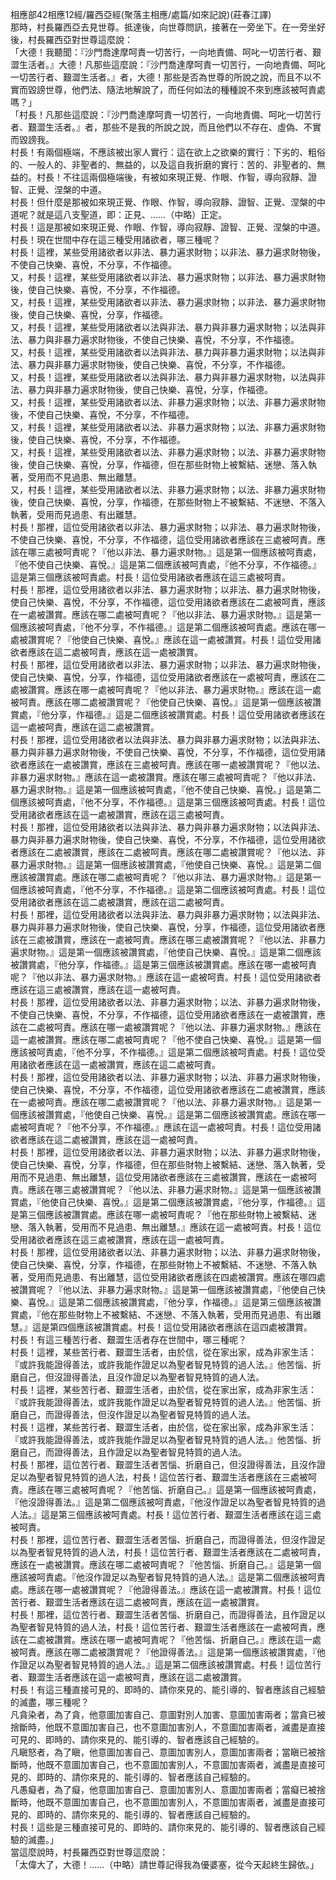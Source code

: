 相應部42相應12經/羅西亞經(聚落主相應/處篇/如來記說)(莊春江譯)  
那時，村長羅西亞去見世尊。抵達後，向世尊問訊，接著在一旁坐下。在一旁坐好後，村長羅西亞對世尊這麼說：  
「大德！我聽聞：『沙門喬達摩呵責一切苦行，一向地責備、呵叱一切苦行者、艱澀生活者。』大德！凡那些這麼說：『沙門喬達摩呵責一切苦行，一向地責備、呵叱一切苦行者、艱澀生活者。』者，大德！那些是否為世尊的所說之說，而且不以不實而毀謗世尊，他們法、隨法地解說了，而任何如法的種種說不來到應該被呵責處嗎？」  
「村長！凡那些這麼說：『沙門喬達摩呵責一切苦行，一向地責備、呵叱一切苦行者、艱澀生活者。』者，那些不是我的所說之說，而且他們以不存在、虛偽、不實而毀謗我。  
村長！有兩個極端，不應該被出家人實行：這在欲上之欲樂的實行：下劣的、粗俗的、一般人的、非聖者的、無益的，以及這自我折磨的實行：苦的、非聖者的、無益的。村長！不往這兩個極端後，有被如來現正覺、作眼、作智，導向寂靜、證智、正覺、涅槃的中道。  
村長！但什麼是那被如來現正覺、作眼、作智，導向寂靜、證智、正覺、涅槃的中道呢？就是這八支聖道，即：正見、……（中略）正定。  
村長！這是那被如來現正覺、作眼、作智，導向寂靜、證智、正覺、涅槃的中道。  
村長！現在世間中存在這三種受用諸欲者，哪三種呢？  
村長！這裡，某些受用諸欲者以非法、暴力遍求財物；以非法、暴力遍求財物後，不使自己快樂、喜悅，不分享，不作福德。  
又，村長！這裡，某些受用諸欲者以非法、暴力遍求財物；以非法、暴力遍求財物後，使自己快樂、喜悅，不分享，不作福德。  
又，村長！這裡，某些受用諸欲者以非法、暴力遍求財物；以非法、暴力遍求財物後，使自己快樂、喜悅，分享，作福德。  
又，村長！這裡，某些受用諸欲者以法與非法、暴力與非暴力遍求財物；以法與非法、暴力與非暴力遍求財物後，不使自己快樂、喜悅，不分享，不作福德。  
又，村長！這裡，某些受用諸欲者以法與非法、暴力與非暴力遍求財物；以法與非法、暴力與非暴力遍求財物後，使自己快樂、喜悅，不分享，不作福德。  
又，村長！這裡，某些受用諸欲者以法與非法、暴力與非暴力遍求財物，以法與非法、暴力與非暴力遍求財物後，使自己快樂、喜悅，分享，作福德。  
又，村長！這裡，某些受用諸欲者以法、非暴力遍求財物；以法、非暴力遍求財物後，不使自己快樂、喜悅，不分享，不作福德。  
又，村長！這裡，某些受用諸欲者以法、非暴力遍求財物；以法、非暴力遍求財物後，使自己快樂、喜悅，不分享，不作福德。  
又，村長！這裡，某些受用諸欲者以法、非暴力遍求財物；以法、非暴力遍求財物後，使自己快樂、喜悅，分享，作福德，但在那些財物上被繫結、迷戀、落入執著，受用而不見過患、無出離慧。  
又，村長！這裡，某些受用諸欲者以法、非暴力遍求財物；以法、非暴力遍求財物後，使自己快樂、喜悅，分享，作福德，在那些財物上不被繫結、不迷戀、不落入執著，受用而見過患、有出離慧。  
村長！那裡，這位受用諸欲者以非法、暴力遍求財物；以非法、暴力遍求財物後，不使自己快樂、喜悅，不分享，不作福德，這位受用諸欲者應該在三處被呵責。應該在哪三處被呵責呢？『他以非法、暴力遍求財物。』這是第一個應該被呵責處，『他不使自己快樂、喜悅。』這是第二個應該被呵責處，『他不分享，不作福德。』這是第三個應該被呵責處。村長！這位受用諸欲者應該在這三處被呵責。  
村長！那裡，這位受用諸欲者以非法、暴力遍求財物；以非法、暴力遍求財物後，使自己快樂、喜悅，不分享，不作福德，這位受用諸欲者應該在二處被呵責，應該在一處被讚賞。應該在哪二處被呵責呢？『他以非法、暴力遍求財物。』這是第一個應該被呵責處，『他不分享，不作福德。』這是第二個應該被呵責處。應該在哪一處被讚賞呢？『他使自己快樂、喜悅。』應該在這一處被讚賞。村長！這位受用諸欲者應該在這二處被呵責，應該在這一處被讚賞。  
村長！那裡，這位受用諸欲者以非法、暴力遍求財物；以非法、暴力遍求財物後，使自己快樂、喜悅，分享，作福德，這位受用諸欲者應該在一處被呵責，應該在二處被讚賞。應該在哪一處被呵責呢？『他以非法、暴力遍求財物。』應該在這一處被呵責。應該在哪二處被讚賞呢？『他使自己快樂、喜悅。』這是第一個應該被讚賞處，『他分享，作福德。』這是二個應該被讚賞處。村長！這位受用諸欲者應該在這一處被呵責，應該在這二處被讚賞。  
村長！那裡，這位受用諸欲者以法與非法、暴力與非暴力遍求財物；以法與非法、暴力與非暴力遍求財物後，不使自己快樂、喜悅，不分享，不作福德，這位受用諸欲者應該在一處被讚賞，應該在三處被呵責。應該在哪一處被讚賞呢？『他以法、非暴力遍求財物。』應該在這一處被讚賞。應該在哪三處被呵責呢？『他以非法、暴力遍求財物。』這是第一個應該被呵責處，『他不使自己快樂、喜悅。」這是第二個應該被呵責處，『他不分享，不作福德。』這是第三個應該被呵責處。村長！這位受用諸欲者應該在這一處被讚賞，應該在這三處被呵責。  
村長！那裡，這位受用諸欲者以法與非法、暴力與非暴力遍求財物；以法與非法、暴力與非暴力遍求財物後，使自己快樂、喜悅，不分享，不作福德，這位受用諸欲者應該在二處被讚賞，應該在二處被呵責。應該在哪二處被讚賞呢？『他以法、非暴力遍求財物。』這是第一個應該被讚賞處，『他使自己快樂、喜悅。』這是第二個應該被讚賞處。應該在哪二處被呵責呢？『他以非法、暴力遍求財物。』這是第一個應該被呵責處，『他不分享，不作福德。』這是第二個應該被呵責處。村長！這位受用諸欲者應該在這二處被讚賞，應該在這二處被呵責。  
村長！那裡，這位受用諸欲者以法與非法、暴力與非暴力遍求財物；以法與非法、暴力與非暴力遍求財物後，使自己快樂、喜悅，分享，作福德，這位受用諸欲者應該在三處被讚賞，應該在一處被呵責。應該在哪三處被讚賞呢？『他以法、非暴力遍求財物。』這是第一個應該被讚賞處，『他使自己快樂、喜悅。』這是第二個應該被讚賞處，『他分享，作福德。』這是第三個應該被讚賞處。應該在哪一處被呵責呢？『他以非法、暴力遍求財物。』應該在這一處被呵責。村長！這位受用諸欲者應該在這三處被讚賞，應該在這一處被呵責。  
村長！那裡，這位受用諸欲者以法、非暴力遍求財物；以法、非暴力遍求財物後，不使自己快樂、喜悅，不分享，不作福德，這位受用諸欲者應該在一處被讚賞，應該在二處被呵責。應該在哪一處被讚賞呢？『他以法、非暴力遍求財物。』應該在這一處被讚賞。應該在哪二處被呵責呢？『他不使自己快樂、喜悅。』這是第一個應該被呵責處，『他不分享，不作福德。』這是第二個應該被呵責處。村長！這位受用諸欲者應該在這一處被讚賞，應該在這二處被呵責。  
村長！那裡，這位受用諸欲者以法、非暴力遍求財物；以法、非暴力遍求財物後，使自己快樂、喜悅，不分享，不作福德，這位受用諸欲者應該在二處被讚賞，應該在一處被呵責。應該在哪二處被讚賞呢？『他以法、非暴力遍求財物。』這是第一個應該被讚賞處，『他使自己快樂、喜悅。』這是第二個應該被讚賞處。應該在哪一處被呵責呢？『他不分享，不作福德。』應該在這一處被呵責。村長！這位受用諸欲者應該在這二處被讚賞，應該在這一處被呵責。  
村長！那裡，這位受用諸欲者以法、非暴力遍求財物；以法、非暴力遍求財物後，使自己快樂、喜悅，分享，作福德，但在那些財物上被繫結、迷戀、落入執著，受用而不見過患、無出離慧，這位受用諸欲者應該在三處被讚賞，應該在一處被呵責。應該在哪三處被讚賞呢？『他以法、非暴力遍求財物。』這是第一個應該被讚賞處，『他使自己快樂、喜悅。』這是第二個應該被讚賞處，『他分享，作福德。』這是第三個應該被讚賞處。應該在哪一處被呵責呢？『他在那些財物上被繫結、迷戀、落入執著，受用而不見過患、無出離慧。』應該在這一處被呵責。村長！這位受用諸欲者應該在這三處被讚賞，應該在這一處被呵責。  
村長！那裡，這位受用諸欲者以法、非暴力遍求財物；以法、非暴力遍求財物後，使自己快樂、喜悅，分享，作福德，在那些財物上不被繫結、不迷戀、不落入執著，受用而見過患、有出離慧，這位受用諸欲者應該在四處被讚賞。應該在哪四處被讚賞呢？『他以法、非暴力遍求財物。』這是第一個應該被讚賞處，『他使自己快樂、喜悅。』這是第二個應該被讚賞處，『他分享，作福德。』這是第三個應該被讚賞處，『他在那些財物上不被繫結、不迷戀、不落入執著，受用而見過患、有出離慧。』這是第四個應該被讚賞處。村長！這位受用諸欲者應該在這四處被讚賞。  
村長！有這三種苦行者、艱澀生活者存在世間中，哪三種呢？  
村長！這裡，某些苦行者、艱澀生活者，由於信，從在家出家，成為非家生活：『或許我能證得善法，或許我能作證足以為聖者智見特質的過人法。』他苦惱、折磨自己，但沒證得善法，且沒作證足以為聖者智見特質的過人法。  
村長！這裡，某些苦行者、艱澀生活者，由於信，從在家出家，成為非家生活：『或許我能證得善法，或許我能作證足以為聖者智見特質的過人法。』他苦惱、折磨自己，而證得善法，但沒作證足以為聖者智見特質的過人法。  
村長！這裡，某些苦行者、艱澀生活者，由於信，從在家出家，成為非家生活：『或許我能證得善法，或許我能作證足以為聖者智見特質的過人法。』他苦惱、折磨自己，而證得善法，且作證足以為聖者智見特質的過人法。  
村長！那裡，這位苦行者、艱澀生活者苦惱、折磨自己，但沒證得善法，且沒作證足以為聖者智見特質的過人法，村長！這位苦行者、艱澀生活者應該在三處被呵責。應該在哪三處被呵責呢？『他苦惱、折磨自己。』這是第一個應該被呵責處，『他沒證得善法。』這是第二個應該被呵責處，『他沒作證足以為聖者智見特質的過人法。』這是第三個應該被呵責處。村長！這位苦行者、艱澀生活者應該在這三處被呵責。  
村長！那裡，這位苦行者、艱澀生活者苦惱、折磨自己，而證得善法，但沒作證足以為聖者智見特質的過人法，村長！這位苦行者、艱澀生活者應該在二處被呵責，應該在一處被讚賞。應該在哪二處被呵責呢？『他苦惱、折磨自己。』這是第一個應該被呵責處。『他沒作證足以為聖者智見特質的過人法。』這是第二個應該被呵責處。應該在哪一處被讚賞呢？『他證得善法。』應該在這一處被讚賞。村長！這位苦行者、艱澀生活者應該在這二處被呵責，應該在這一處被讚賞。  
村長！那裡，這位苦行者、艱澀生活者苦惱、折磨自己，而證得善法，且作證足以為聖者智見特質的過人法，村長！這位苦行者、艱澀生活者應該在一處被呵責，應該在二處被讚賞。應該在哪一處被呵責呢？『他苦惱、折磨自己。』應該在這一處被呵責。應該在哪二處被讚賞呢？『他證得善法。』這是第一個應該被讚賞處，『他作證足以為聖者智見特質的過人法。』這是第二個應該被讚賞處。村長！這位苦行者、艱澀生活者應該在這一處被呵責，應該在這二處被讚賞。  
村長！有這三種直接可見的、即時的、請你來見的、能引導的、智者應該自己經驗的滅盡，哪三種呢？  
凡貪染者，為了貪，他意圖加害自己、意圖對別人加害、意圖加害兩者；當貪已被捨斷時，他既不意圖加害自己，也不意圖加害別人，不意圖加害兩者，滅盡是直接可見的、即時的、請你來見的、能引導的、智者應該自己經驗的。  
凡瞋怒者，為了瞋，他意圖加害自己、意圖加害別人，意圖加害兩者；當瞋已被捨斷時，他既不意圖加害自己，也不意圖加害別人，不意圖加害兩者，滅盡是直接可見的、即時的、請你來見的、能引導的、智者應該自己經驗的。  
凡愚癡者，為了癡，他意圖加害自己、意圖加害別人、意圖加害兩者；當癡已被捨斷時，他既不意圖加害自己，也不意圖加害別人，不意圖加害兩者，滅盡是直接可見的、即時的、請你來見的、能引導的、智者應該自己經驗的。  
村長！這些是三種直接可見的、即時的、請你來見的、能引導的、智者應該自己經驗的滅盡。」  
當這麼說時，村長羅西亞對世尊這麼說：  
「太偉大了，大德！……（中略）請世尊記得我為優婆塞，從今天起終生歸依。」  
  
  
